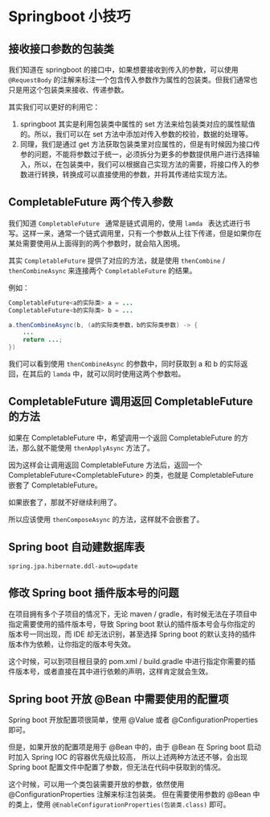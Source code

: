 # Springboot 小技巧

## 接收接口参数的包装类

我们知道在 springboot 的接口中，如果想要接收到传入的参数，可以使用 `@RequestBody` 的注解来标注一个包含传入参数作为属性的包装类。但我们通常也只是用这个包装类来接收、传递参数。

其实我们可以更好的利用它：

1. springboot 其实是利用包装类中属性的 set 方法来给包装类对应的属性赋值的。所以，我们可以在 set 方法中添加对传入参数的校验，数据的处理等。
2. 同理，我们是通过 get 方法获取包装类里对应属性的，但是有时候因为接口传参的问题，不能将参数过于统一，必须拆分为更多的参数提供用户进行选择输入，所以，在包装类中，我们可以根据自己实现方法的需要，将接口传入的参数进行转换，转换成可以直接使用的参数，并将其传递给实现方法。

## CompletableFuture 两个传入参数

我们知道 `CompletableFuture ` 通常是链式调用的，使用 `lamda ` 表达式进行书写。这样一来，通常一个链式调用里，只有一个参数从上往下传递，但是如果你在某处需要使用从上面得到的两个参数时，就会陷入困境。

其实 `CompletableFuture` 提供了对应的方法，就是使用 `thenCombine` / `thenCombineAsync` 来连接两个 `CompletableFuture` 的结果。

例如：

```java
CompletableFuture<a的实际类> a = ...
CompletableFuture<b的实际类> b = ...

a.thenCombineAsync(b, (a的实际类参数，b的实际类参数) -> {
    ...
    return ...;
})
```

我们可以看到使用 `thenCombineAsync` 的参数中，同时获取到 a 和 b 的实际返回，在其后的 `lamda` 中，就可以同时使用这两个参数啦。

## CompletableFuture  调用返回 CompletableFuture 的方法

如果在 CompletableFuture 中，希望调用一个返回 CompletableFuture 的方法，那么就不能使用 `thenApplyAsync` 方法了。

因为这样会让调用返回 CompletableFuture 方法后，返回一个 CompletableFuture<CompletableFuture<XXX>> 的类，也就是 CompletableFuture 嵌套了 CompletableFuture。

如果嵌套了，那就不好继续利用了。

所以应该使用 `thenComposeAsync` 的方法，这样就不会嵌套了。

## Spring boot 自动建数据库表

```properties
spring.jpa.hibernate.ddl-auto=update
```

## 修改 Spring boot 插件版本号的问题

在项目拥有多个子项目的情况下，无论 maven / gradle，有时候无法在子项目中指定需要使用的插件版本号，导致 Spring boot 默认的插件版本号会与你指定的版本号一同出现，而 IDE 却无法识别，甚至选择 Spring boot 的默认支持的插件版本作为依赖，让你指定的版本号失效。

这个时候，可以到项目根目录的 pom.xml / build.gradle 中进行指定你需要的插件版本号，或者直接在其中进行依赖的声明，这样肯定就会生效。

## Spring boot 开放 @Bean 中需要使用的配置项

Spring boot 开放配置项很简单，使用 @Value 或者 @ConfigurationProperties 即可。

但是，如果开放的配置项是用于 @Bean 中的，由于 @Bean 在 Spring boot 启动时加入 Spring IOC 的容器优先级比较高，
所以上述两种方法还不够，会出现 Spring boot 配置文件中配置了参数，但无法在代码中获取到的情况。

这个时候，可以用一个类包装需要开放的参数，依然使用  @ConfigurationProperties 注解来标注包装类。
但在需要使用参数的 @Bean 中的类上，使用 `@EnableConfigurationProperties(包装类.class)` 即可。
